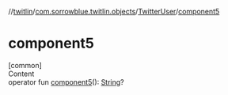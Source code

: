 //[twitlin](../../index.md)/[com.sorrowblue.twitlin.objects](../index.md)/[TwitterUser](index.md)/[component5](component5.md)



# component5  
[common]  
Content  
operator fun [component5](component5.md)(): [String](https://kotlinlang.org/api/latest/jvm/stdlib/kotlin/-string/index.html)?  



